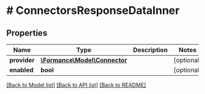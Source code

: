 # # ConnectorsResponseDataInner

## Properties

Name | Type | Description | Notes
------------ | ------------- | ------------- | -------------
**provider** | [**\Formance\Model\Connector**](Connector.md) |  | [optional]
**enabled** | **bool** |  | [optional]

[[Back to Model list]](../../README.md#models) [[Back to API list]](../../README.md#endpoints) [[Back to README]](../../README.md)
